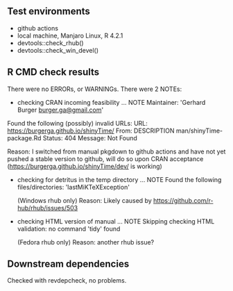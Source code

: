 ## Test environments
* github actions
* local machine, Manjaro Linux, R 4.2.1
* devtools::check_rhub()
* devtools::check_win_devel()

## R CMD check results
There were no ERRORs, or WARNINGs.
There were 2 NOTEs:

* checking CRAN incoming feasibility ... NOTE
Maintainer: 'Gerhard Burger <burger.ga@gmail.com>'

Found the following (possibly) invalid URLs:
  URL: https://burgerga.github.io/shinyTime/
    From: DESCRIPTION
          man/shinyTime-package.Rd
    Status: 404
    Message: Not Found
    
  Reason: I switched from manual pkgdown to github actions and have not yet 
  pushed a stable version to github, will do so upon CRAN acceptance 
  (https://burgerga.github.io/shinyTime/dev/ is working)
  
* checking for detritus in the temp directory ... NOTE
Found the following files/directories:
  'lastMiKTeXException'
  
  (Windows rhub only) Reason: Likely caused by https://github.com/r-hub/rhub/issues/503
  
* checking HTML version of manual ... NOTE
Skipping checking HTML validation: no command 'tidy' found

  (Fedora rhub only) Reason: another rhub issue?

## Downstream dependencies
Checked with revdepcheck, no problems.
